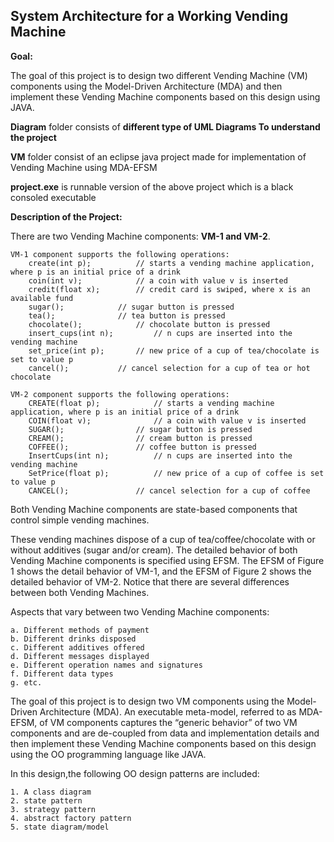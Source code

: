 
System Architecture for a Working Vending Machine
-

**Goal:**

The goal of this project is to design two different Vending Machine (VM) components using the Model-Driven Architecture (MDA) and then implement these Vending Machine components based on this design using JAVA.



**Diagram** folder consists of **different type of UML Diagrams To understand the project**

**VM** folder consist of an eclipse java project made for implementation of Vending Machine using MDA-EFSM

**project.exe** is runnable version of the above project which is a black consoled executable




**Description of the Project:**

There are two Vending Machine components: **VM-1 and VM-2**.
	
	VM-1 component supports the following operations:
		create(int p); 			// starts a vending machine application, where p is an initial price of a drink
		coin(int v); 			// a coin with value v is inserted
		credit(float x); 		// credit card is swiped, where x is an available fund
		sugar(); 			// sugar button is pressed
		tea(); 				// tea button is pressed
		chocolate(); 			// chocolate button is pressed
		insert_cups(int n); 		// n cups are inserted into the vending machine
		set_price(int p); 		// new price of a cup of tea/chocolate is set to value p
		cancel(); 			// cancel selection for a cup of tea or hot chocolate

	VM-2 component supports the following operations:
		CREATE(float p); 			// starts a vending machine application, where p is an initial price of a drink
		COIN(float v); 				// a coin with value v is inserted
		SUGAR(); 				// sugar button is pressed
		CREAM(); 				// cream button is pressed
		COFFEE(); 				// coffee button is pressed
		InsertCups(int n); 			// n cups are inserted into the vending machine
		SetPrice(float p); 			// new price of a cup of coffee is set to value p
		CANCEL(); 				// cancel selection for a cup of coffee
		

Both Vending Machine components are state-based components that control simple vending machines.

These vending machines dispose of a cup of tea/coffee/chocolate with or without additives (sugar and/or cream). The detailed behavior of both Vending Machine components is specified using EFSM. The EFSM of Figure 1 shows the detail behavior of VM-1, and the EFSM of Figure 2 shows the detailed behavior of VM-2. Notice that there are several differences between both Vending Machines.


Aspects that vary between two Vending Machine components:

	a. Different methods of payment
	b. Different drinks disposed
	c. Different additives offered
	d. Different messages displayed
	e. Different operation names and signatures
	f. Different data types
	g. etc.

The goal of this project is to design two VM components using the Model-Driven Architecture (MDA). An executable meta-model, referred to as MDA-EFSM, of VM components captures the “generic behavior” of two VM components and are de-coupled from data and implementation details and then implement these Vending Machine components based on this design using the OO programming language like JAVA.

In this design,the following OO design patterns are included:
	
	1. A class diagram
	2. state pattern
	3. strategy pattern
	4. abstract factory pattern
	5. state diagram/model
	
	


